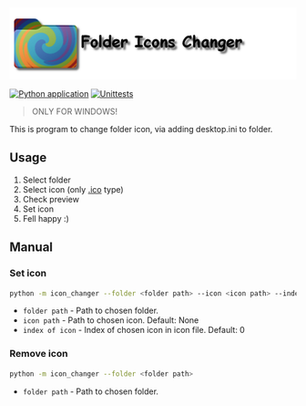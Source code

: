 ![Logo](./assets/logo.png)

[![Python application](https://github.com/Konsyliarz42/folder-icon-changer/actions/workflows/python-app.yml/badge.svg?event=push)](https://github.com/Konsyliarz42/folder-icon-changer/actions/workflows/python-app.yml)
[![Unittests](https://github.com/Konsyliarz42/folder-icon-changer/actions/workflows/unittests.yml/badge.svg?branch=master&event=push)](https://github.com/Konsyliarz42/folder-icon-changer/actions/workflows/unittests.yml)

> ONLY FOR WINDOWS!

This is program to change folder icon, via adding desktop.ini to folder.

## Usage

1. Select folder
2. Select icon (only [.ico](https://en.wikipedia.org/wiki/ICO_(file_format)) type)
3. Check preview
4. Set icon
5. Fell happy :)

## Manual 

### Set icon

```bash
python -m icon_changer --folder <folder path> --icon <icon path> --index <index of icon>
```

- `folder path` - Path to chosen folder.
- `icon path` - Path to chosen icon. Default: None
- `index of icon` - Index of chosen icon in icon file. Default: 0

### Remove icon

```bash
python -m icon_changer --folder <folder path>
```

- `folder path` - Path to chosen folder.

